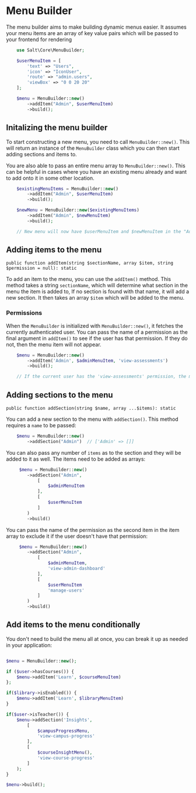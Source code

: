 # Menu Builder

The menu builder aims to make building dynamic menus easier. It assumes your menu items are an array of key value pairs which
will be passed to your frontend for rendering

```php
    use Salt\Core\MenuBuilder;

    $userMenuItem = [
        'text' => "Users",
        'icon' => "IconUser",
        'route' => "admin.users",
        'viewBox' => "0 0 20 20"
    ];

    $menu = MenuBuilder::new()
        ->addItem("Admin", $userMenuItem)
        ->build();
```

## Initalizing the menu builder

To start constructing a new menu, you need to call `MenuBuilder::new()`. This will return an instance
of the `MenuBuilder` class which you can then start adding sections and items to.

You are also able to pass an entire menu array to `MenuBuilder::new()`. This can be helpful in cases
where you have an existing menu already and want to add onto it in some other location.

```php
    $existingMenuItems = MenuBuilder::new()
        ->addItem("Admin", $userMenuItem)
        ->build();

    $newMenu = MenuBuilder::new($existingMenuItems)
        ->addItem("Admin", $newMenuItem)
        ->build();

    // New menu will now have $userMenuItem and $newMenuItem in the "Admin section"

```

## Adding items to the menu

`public function addItem(string $sectionName, array $item, string $permission = null): static`

To add an item to the menu, you can use the `addItem()` method. This method takes a string `sectionName`,
which will determine what section in the menu the item is added to, If no section is found with that name,
it will add a new section. It then takes an array `$item` which will be added to the menu.

### Permissions

When the `MenuBuilder` is initialized with `MenuBuilder::new()`, it fetches the currently authenticated user.
You can pass the name of a permission as the final argument in `addItem()` to see if the user has that permission.
If they do not, then the menu item will not appear.

```php
    $menu = MenuBuilder::new()
        ->addItem('Admin', $adminMenuItem, 'view-assessments')
        ->build();

    // If the current user has the 'view-assessments' permission, the menu item will be visible for them
```

## Adding sections to the menu

`public function addSection(string $name, array ...$items): static`

You can add a new section to the menu with `addSection()`. This method requires a `name` to be passed:

```php
    $menu = MenuBuilder::new()
        ->addSection("Admin")  // ['Admin' => []]
```

You can also pass any number of `items` as to the section and they will be added to it as well. The items need
to be added as arrays:

```php
     $menu = MenuBuilder::new()
        ->addSection("Admin",
            [
                $adminMenuItem
            ],
            [
                $userMenuItem
            ]
        )
        ->build()
```

You can pass the name of the permission as the second item in the item array to exclude it if the user doesn't have that permission:

```php
     $menu = MenuBuilder::new()
        ->addSection("Admin",
            [
                $adminMenuItem,
                'view-admin-dashboard'
            ],
            [
                $userMenuItem
                'manage-users'
            ]
        )
        ->build()
```

## Add items to the menu conditionally

You don't need to build the menu all at once, you can break it up as needed in your application:

```php

$menu = MenuBuilder::new();

if ($user->hasCourses()) {
    $menu->addItem('Learn', $courseMenuItem)
};

if($library->isEnabled()) {
    $menu->addItem('Learn', $libraryMenuItem)
}

if($user->isTeacher()) {
    $menu->addSection('Insights',
        [
            $campusProgressMenu,
            'view-campus-progress'
        ],
        [
            $courseInsightMenu(),
            'view-course-progress'
        ]
    );
}

$menu->build();

```
